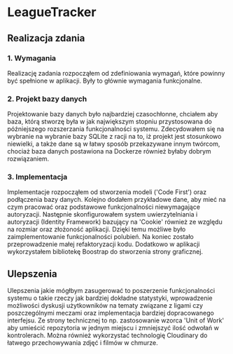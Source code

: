 # LeagueTracker
## Realizacja zdania
### 1. Wymagania
Realizację zadania rozpocząłem od zdefiniowania wymagań, które powinny być spełnione w aplikacji. Były to głównie wymagania funkcjonalne.
### 2. Projekt bazy danych
Projektowanie bazy danych było najbardziej czasochłonne, chciałem aby baza, którą stworzę była w jak największym stopniu przystosowana do późniejszego rozszerzania funkcjonalności systemu. Zdecydowałem się na wybranie na wybranie bazy SQLite z racji na to, iż projekt jest stosunkowo niewielki, a także dane są w łatwy sposób przekazywane innym twórcom, chociaż baza danych postawiona na Dockerze również byłaby dobrym rozwiązaniem.
### 3. Implementacja
Implementacje rozpocząłem od stworzenia modeli ('Code First') oraz podłączenia bazy danych. Kolejno dodałem przykładowe dane, aby mieć na czym pracować oraz podstawowe funkcjonalności niewymagające autoryzacji. Następnie skonfigurowałem system uwierzytelniania i autoryzacji (Identity Framework) bazujący na 'Cookie' również ze względu na rozmiar oraz złożoność aplikacji. Dzięki temu możliwe było zaimplementowanie funkcjonalności polubień.  Na koniec zostało przeprowadzenie małej refaktoryzacji kodu. Dodatkowo w aplikacji wykorzystałem bibliotekę Boostrap do stworzenia strony graficznej.

## Ulepszenia
Ulepszenia jakie mógłbym zasugerować to poszerzenie funkcjonalności systemu o takie rzeczy jak bardziej dokładne statystyki, wprowadzenie możliwości dyskusji użytkowników na tematy związane z ligami czy poszczególnymi meczami oraz implementacja bardziej dopracowanego interfejsu. 
Ze strony technicznej to np. zastosowanie wzorca 'Unit of Work' aby umieścić repozytoria w jednym miejscu i zmniejszyć ilość odwołań w kontrolerach. Można również wykorzystać technologię Cloudinary do łatwego przechowywania zdjęć i filmów w chmurze.
